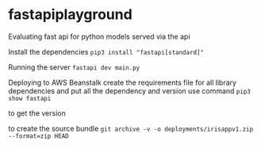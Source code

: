 # fastapiplayground
Evaluating fast api for python models served via the api

Install the dependencies
`pip3 install "fastapi[standard]"`

Running the server
`fastapi dev main.py`


Deploying to AWS Beanstalk
create the requirements file for all library dependencies
and put all the dependency and version
use command
`pip3 show fastapi`

to get the version


to create the source bundle
`git archive -v -o deployments/irisappv1.zip --format=zip HEAD`

